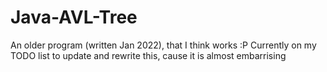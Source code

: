 # Java-AVL-Tree
An older program (written Jan 2022), that I think works :P
Currently on my TODO list to update and rewrite this, cause it is almost embarrising
